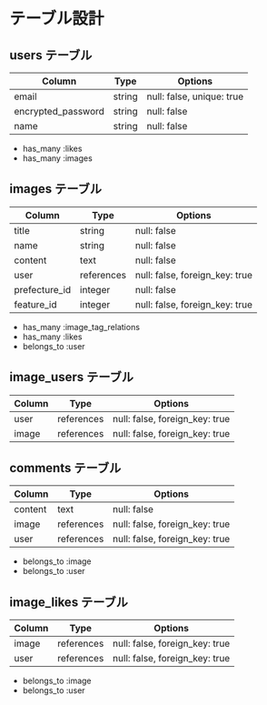 # テーブル設計

## users テーブル

| Column             | Type   | Options                  |
| ------------------ | ------ |----------------------    |
| email              | string | null: false, unique: true |
| encrypted_password | string | null: false              |
| name               | string | null: false              |

- has_many :likes
- has_many :images

## images テーブル

| Column          | Type         | Options                       |
| -------------   | ------------ | ----------------------------  |
| title           | string       | null: false                   |
| name            | string       | null: false                   |
| content         | text         | null: false                   |
| user            | references   | null: false, foreign_key: true|
| prefecture_id   | integer      | null: false                   |
| feature_id      | integer      | null: false, foreign_key: true|



- has_many :image_tag_relations
- has_many :likes
- belongs_to :user

## image_users テーブル

| Column      | Type       | Options                        |
| ----------- | ---------- | ------------------------------ |
| user        | references | null: false, foreign_key: true |
| image       | references | null: false, foreign_key: true |



## comments テーブル

| Column       | Type       | Options                        |
| ------------ | ---------- | ------------------------------ |
| content      | text       | null: false                    |
| image        | references | null: false, foreign_key: true|
| user         | references | null: false, foreign_key: true |

- belongs_to :image
- belongs_to :user



## image_likes テーブル

| Column       | Type       | Options                        |
| ------------ | ---------- | ------------------------------ |
| image      | references | null: false, foreign_key: true |
| user         | references | null: false, foreign_key: true |

- belongs_to :image
- belongs_to :user